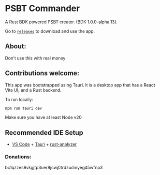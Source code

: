 # PSBT Commander

A Rust BDK powered PSBT creator. (BDK 1.0.0-alpha.13).

Go to [`releases`](https://github.com/Jared-Dahlke/psbt-commander/releases) to download and use the app.


## About:

Don't use this with real money

## Contributions welcome:

This app was bootstrapped using Tauri. It is a desktop app that has a React Vite UI, and a Rust backend.

To run locally:

```bash
npm run tauri dev
```

Make sure you have at least Node v20

## Recommended IDE Setup

- [VS Code](https://code.visualstudio.com/) + [Tauri](https://marketplace.visualstudio.com/items?itemName=tauri-apps.tauri-vscode) + [rust-analyzer](https://marketplace.visualstudio.com/items?itemName=rust-lang.rust-analyzer)

### Donations:

bc1qzzes9vkgjtp3uer8jcwj0trdzudmyeg45wfnp3
